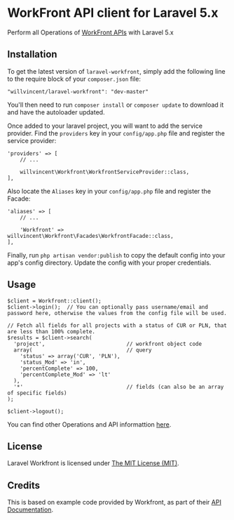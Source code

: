 # WorkFront API client for Laravel 5.x

Perform all Operations of [WorkFront APIs](https://developers.workfront.com/api-docs/) with Laravel 5.x

## Installation

To get the latest version of `laravel-workfront`, simply add the following line to the require block of your `composer.json` file:
```
"willvincent/laravel-workfront": "dev-master"
```
You'll then need to run `composer install` or `composer update` to download it and have the autoloader updated.

Once added to your laravel project, you will want to add the service provider.
Find the `providers` key in your `config/app.php` file and register the service provider:

```
'providers' => [
    // ...

    willvincent\Workfront\WorkfrontServiceProvider::class,
],
```

Also locate the `Aliases` key in your `config/app.php` file and  register the Facade:

```
'aliases' => [
    // ...

    'Workfront' => willvincent\Workfront\Facades\WorkfrontFacade::class,
],
```

Finally, run `php artisan vendor:publish` to copy the default config into your app's config directory.
Update the config with your proper credentials.

## Usage

```
$client = Workfront::client();
$client->login();  // You can optionally pass username/email and password here, otherwise the values from the config file will be used.

// Fetch all fields for all projects with a status of CUR or PLN, that are less than 100% complete.
$results = $client->search(
  'project',                          // workfront object code
  array(                              // query
    'status' => array('CUR', 'PLN'),
    'status_Mod' => 'in',
    'percentComplete' => 100,
    'percentComplete_Mod' => 'lt'
  ),
  '*'                                 // fields (can also be an array of specific fields)
);

$client->logout();
```

You can find other Operations and API informattion [here](https://developers.attask.com/api-docs/).

## License

Laravel Workfront is licensed under [The MIT License (MIT)](LICENSE.txt).

## Credits

This is based on example code provided by Workfront, as part of their [API Documentation](https://developers.workfront.com/api-docs/code-samples/).



